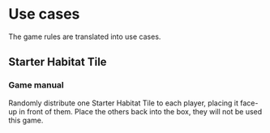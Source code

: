 # Use cases
The game rules are translated into use cases.

## Starter Habitat Tile
### Game manual
Randomly distribute one Starter Habitat Tile to each player, placing it face-up in front of them. Place the
others back into the box, they will not be used this game.
